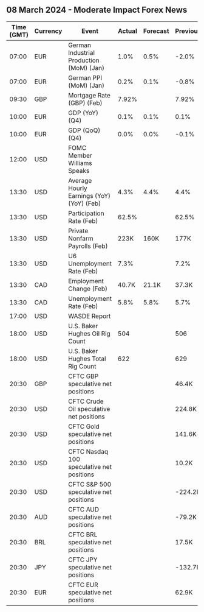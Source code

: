 ## 08 March 2024 - Moderate Impact Forex News

| Time (GMT) | Currency | Event | Actual | Forecast | Previous |
|------|----------|-------|--------|----------|----------|
| 07:00 | EUR | German Industrial Production (MoM) (Jan) | 1.0% | 0.5% | -2.0% |
| 07:00 | EUR | German PPI (MoM) (Jan) | 0.2% | 0.1% | -0.8% |
| 09:30 | GBP | Mortgage Rate (GBP) (Feb) | 7.92% |  | 7.92% |
| 10:00 | EUR | GDP (YoY) (Q4) | 0.1% | 0.1% | 0.1% |
| 10:00 | EUR | GDP (QoQ) (Q4) | 0.0% | 0.0% | -0.1% |
| 12:00 | USD | FOMC Member Williams Speaks |  |  |  |
| 13:30 | USD | Average Hourly Earnings (YoY) (YoY) (Feb) | 4.3% | 4.4% | 4.4% |
| 13:30 | USD | Participation Rate (Feb) | 62.5% |  | 62.5% |
| 13:30 | USD | Private Nonfarm Payrolls (Feb) | 223K | 160K | 177K |
| 13:30 | USD | U6 Unemployment Rate (Feb) | 7.3% |  | 7.2% |
| 13:30 | CAD | Employment Change (Feb) | 40.7K | 21.1K | 37.3K |
| 13:30 | CAD | Unemployment Rate (Feb) | 5.8% | 5.8% | 5.7% |
| 17:00 | USD | WASDE Report |  |  |  |
| 18:00 | USD | U.S. Baker Hughes Oil Rig Count | 504 |  | 506 |
| 18:00 | USD | U.S. Baker Hughes Total Rig Count | 622 |  | 629 |
| 20:30 | GBP | CFTC GBP speculative net positions |  |  | 46.4K |
| 20:30 | USD | CFTC Crude Oil speculative net positions |  |  | 224.8K |
| 20:30 | USD | CFTC Gold speculative net positions |  |  | 141.6K |
| 20:30 | USD | CFTC Nasdaq 100 speculative net positions |  |  | 10.2K |
| 20:30 | USD | CFTC S&P 500 speculative net positions |  |  | -224.2K |
| 20:30 | AUD | CFTC AUD speculative net positions |  |  | -79.2K |
| 20:30 | BRL | CFTC BRL speculative net positions |  |  | 17.5K |
| 20:30 | JPY | CFTC JPY speculative net positions |  |  | -132.7K |
| 20:30 | EUR | CFTC EUR speculative net positions |  |  | 62.9K |
